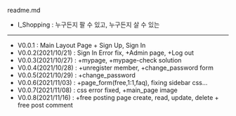 readme.md

+ I_Shopping : 누구든지 팔 수 있고, 누구든지 살 수 있는
***


+ V0.0.1 : Main Layout Page + Sign Up, Sign In
+ V0.0.2(2021/10/21) : Sign In Error fix, +Admin page, +Log out 
+ V0.0.3(2021/10/27) : +mypage, +mypage-check solution
+ V0.0.4(2021/10/28) : +unregister member, +change_password form
+ V0.0.5(2021/10/29) : +change_password
+ V0.0.6(2021/11/03) : +page_form(free,1:1,faq), fixing sidebar css...
+ V0.0.7(2021/11/08) : css error fixed, +main_page image
+ V0.0.8(2021/11/16) : +free posting page create, read, update, delete  + free post comment